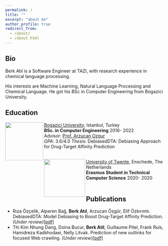 ```yaml
---
permalink: /
title: ""
excerpt: "about me"
author_profile: true
redirect_from: 
  - /about/
  - /about.html
---
```


## Bio

Berk Atıl is a Software Engineer at TAZI, with research experience in chemical language processing.

His interests are Machine Learning, Natural Language Processing and Chemical Language. He got his BSc in Computer Engineering from Bogazici University. 

## Education


<img align="left" width="120" height="120" src="https://upload.wikimedia.org/wikipedia/en/7/76/Boğaziçi_University_logo.svg">

   [Bogazici University](http://boun.edu.tr/), Istanbul, Turkey<br/>
   **BSc. in Computer Engineering**    2016- 2022<br/>
   Advisor: [Prof. Arzucan Ozgur](https://www.cmpe.boun.edu.tr/~ozgur/)<br/>
   *GPA*: 3.6/4.0 *Thesis*: DebiasedDTA: Debiasing Approach for Drug-Target Affinity Prediction
   <br/>
   <br/>

<img align="left" width="130" height="120" src="https://upload.wikimedia.org/wikipedia/commons/1/16/University-of-twente-letters.jpg">

   [University of Twente](https://www.utwente.nl/en/), Enschede, The Netherlands<br/>
   **Erasmus Student in Technical Computer Science**    2020- 2020<br/>
 <br/>


## Publications
* Rıza Özçelik, Alperen Bağ, **Berk Atıl**, Arzucan Özgür, Elif Özkırımlı. DebiasedDTA: Model Debiasing to Boost Drug-Target Affinity Prediction. _(Under review)_[[pdf]](https://arxiv.org/pdf/2107.05556.pdf)
* Thi Kim Nhung Dang, Doina Bucur, **Berk Atil**, Guillaume Pitel, Frank Ruis, Hamidreza Kadkhodaei, Nelly Litvak. Prediction of new outlinks for focused Web crawling. _(Under review)_[[pdf]](https://arxiv.org/pdf/2111.05062.pdf)
